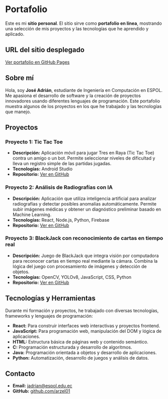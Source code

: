 # Portafolio

Este es mi **sitio personal**. El sitio sirve como **portafolio en línea**, mostrando una selección de mis proyectos y las tecnologías que he aprendido y aplicado.


## URL del sitio desplegado
[Ver portafolio en GitHub Pages](file:///C:/Users/Adrian/arzel01.github.io/index.html)


## Sobre mí

Hola, soy **José Adrián**, estudiante de Ingeniería en Computación en ESPOL. Me apasiona el desarrollo de software y la creación de proyectos innovadores usando diferentes lenguajes de programación. Este portafolio muestra algunos de los proyectos en los que he trabajado y las tecnologías que manejo.


## Proyectos

### Proyecto 1: Tic Tac Toe
- **Descripción:** Aplicación móvil para jugar Tres en Raya (Tic Tac Toe) contra un amigo o un bot. Permite seleccionar niveles de dificultad y lleva un registro simple de las partidas jugadas.  
- **Tecnologías:** Android Studio  
- **Repositorio:** [Ver en GitHub](https://github.com/cimontesm/ED_P1_Grupo06.git)

### Proyecto 2: Análisis de Radiografías con IA
- **Descripción:** Aplicación que utiliza inteligencia artificial para analizar radiografías y detectar posibles anomalías automáticamente. Permite subir imágenes médicas y obtener un diagnóstico preliminar basado en Machine Learning.  
- **Tecnologías:** React, Node.js, Python, Firebase  
- **Repositorio:** [Ver en GitHub](https://github.com/LockHurb/Bones-Bytes.git)

### Proyecto 3: BlackJack con reconocimiento de cartas en tiempo real
- **Descripción:** Juego de BlackJack que integra visión por computadora para reconocer cartas en tiempo real mediante la cámara. Combina la lógica del juego con procesamiento de imágenes y detección de objetos.  
- **Tecnologías:** OpenCV, YOLOv8, JavaScript, CSS, Python  
- **Repositorio:** [Ver en GitHub](https://github.com/vicmmoraM/BlackJackProject.git)


## Tecnologías y Herramientas
Durante mi formación y proyectos, he trabajado con diversas tecnologías, frameworks y lenguajes de programación:

- **React:** Para construir interfaces web interactivas y proyectos frontend.  
- **JavaScript:** Para programación web, manipulación del DOM y lógica de aplicaciones.  
- **HTML:** Estructura básica de páginas web y contenido semántico.  
- **C:** Programación estructurada y desarrollo de algoritmos.  
- **Java:** Programación orientada a objetos y desarrollo de aplicaciones.  
- **Python:** Automatización, desarrollo de juegos y análisis de datos.


## Contacto
- **Email:** jadrian@espol.edu.ec  
- **GitHub:** [github.com/arzel01](https://github.com/arzel01)

